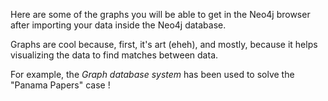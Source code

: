 Here are some of the graphs you will be able to get in the Neo4j browser 
after importing your data inside the Neo4j database.

Graphs are cool because, first, it's art (eheh), and mostly, because it 
helps visualizing the data to find matches between data.

For example, the _Graph database system_ has been used to solve the 
"Panama Papers" case !

